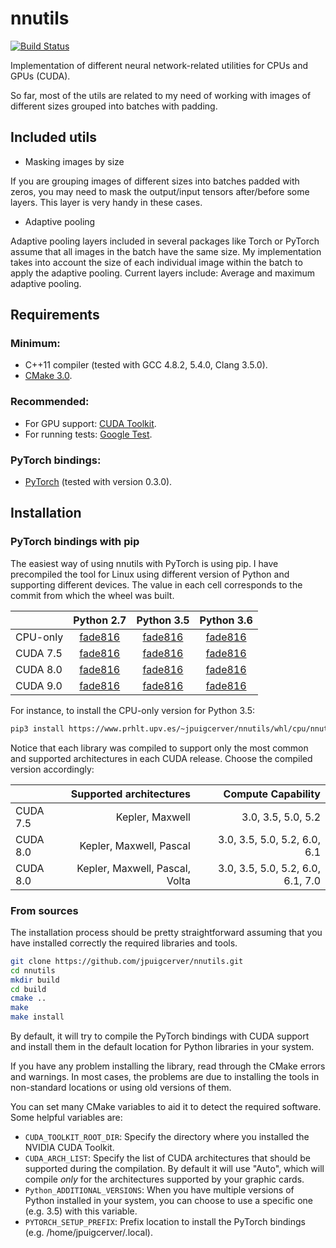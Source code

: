 # nnutils

[![Build Status](https://travis-ci.org/jpuigcerver/nnutils.svg?branch=master)](https://travis-ci.org/jpuigcerver/nnutils)

Implementation of different neural network-related utilities for
CPUs and GPUs (CUDA).

So far, most of the utils are related to my need of working with images of
different sizes grouped into batches with padding.

## Included utils

- Masking images by size

If you are grouping images of different sizes into batches padded with zeros,
you may need to mask the output/input tensors after/before some layers.
This layer is very handy in these cases.

- Adaptive pooling

Adaptive pooling layers included in several packages like Torch or PyTorch
assume that all images in the batch have the same size. My implementation
takes into account the size of each individual image within the batch to
apply the adaptive pooling. Current layers include: Average and maximum
adaptive pooling.

## Requirements

### Minimum:
- C++11 compiler (tested with GCC 4.8.2, 5.4.0, Clang 3.5.0).
- [CMake 3.0](https://cmake.org/).

### Recommended:
- For GPU support: [CUDA Toolkit](https://developer.nvidia.com/cuda-zone).
- For running tests: [Google Test](https://github.com/google/googletest).

### PyTorch bindings:
- [PyTorch](http://pytorch.org/) (tested with version 0.3.0).

## Installation

### PyTorch bindings with pip

The easiest way of using nnutils with PyTorch is using pip. I have 
precompiled the tool for Linux using different version of Python
and supporting different devices. The value in each cell corresponds to 
the commit from which the wheel was built.

|          | Python 2.7 | Python 3.5 | Python 3.6 |
|----------|:----------:|:----------:|:----------:|
| CPU-only | [fade816](https://www.prhlt.upv.es/~jpuigcerver/nnutils/whl/cpu/nnutils_pytorch-0.1.0+fade816-cp27-cp27mu-linux_x86_64.whl) | [fade816](https://www.prhlt.upv.es/~jpuigcerver/nnutils/whl/cpu/nnutils_pytorch-0.1.0+fade816-cp35-cp35m-linux_x86_64.whl) | [fade816](https://www.prhlt.upv.es/~jpuigcerver/nnutils/whl/cpu/nnutils_pytorch-0.1.0+fade816-cp36-cp36m-linux_x86_64.whl) |
| CUDA 7.5 | [fade816](https://www.prhlt.upv.es/~jpuigcerver/nnutils/whl/cu75/nnutils_pytorch_cu75-0.1.0+fade816-cp27-cp27mu-linux_x86_64.whl) | [fade816](https://www.prhlt.upv.es/~jpuigcerver/nnutils/whl/cu75/nnutils_pytorch_cu75-0.1.0+fade816-cp35-cp35m-linux_x86_64.whl) | [fade816](https://www.prhlt.upv.es/~jpuigcerver/nnutils/whl/cu75/nnutils_pytorch_cu75-0.1.0+fade816-cp36-cp36m-linux_x86_64.whl) |
| CUDA 8.0 | [fade816](https://www.prhlt.upv.es/~jpuigcerver/nnutils/whl/cu80/nnutils_pytorch_cu80-0.1.0+fade816-cp27-cp27mu-linux_x86_64.whl) | [fade816](https://www.prhlt.upv.es/~jpuigcerver/nnutils/whl/cu80/nnutils_pytorch_cu80-0.1.0+fade816-cp35-cp35m-linux_x86_64.whl) | [fade816](https://www.prhlt.upv.es/~jpuigcerver/nnutils/whl/cu80/nnutils_pytorch_cu80-0.1.0+fade816-cp36-cp36m-linux_x86_64.whl) |
| CUDA 9.0 | [fade816](https://www.prhlt.upv.es/~jpuigcerver/nnutils/whl/cu90/nnutils_pytorch_cu90-0.1.0+fade816-cp27-cp27mu-linux_x86_64.whl) | [fade816](https://www.prhlt.upv.es/~jpuigcerver/nnutils/whl/cu90/nnutils_pytorch_cu90-0.1.0+fade816-cp35-cp35m-linux_x86_64.whl) | [fade816](https://www.prhlt.upv.es/~jpuigcerver/nnutils/whl/cu90/nnutils_pytorch_cu90-0.1.0+fade816-cp36-cp36m-linux_x86_64.whl) |

For instance, to install the CPU-only version for Python 3.5:
```bash
pip3 install https://www.prhlt.upv.es/~jpuigcerver/nnutils/whl/cpu/nnutils_pytorch-0.0.0+28e1727-cp35-cp35m-linux_x86_64.whl
```

Notice that each library was compiled to support only the most common and supported architectures in each CUDA release.
Choose the compiled version accordingly:

|          | Supported architectures        | Compute Capability                |
|----------|-------------------------------:|----------------------------------:|
| CUDA 7.5 | Kepler, Maxwell                | 3.0, 3.5, 5.0, 5.2                |
| CUDA 8.0 | Kepler, Maxwell, Pascal        | 3.0, 3.5, 5.0, 5.2, 6.0, 6.1      |
| CUDA 8.0 | Kepler, Maxwell, Pascal, Volta | 3.0, 3.5, 5.0, 5.2, 6.0, 6.1, 7.0 |

### From sources

The installation process should be pretty straightforward assuming that you
have installed correctly the required libraries and tools.

```bash
git clone https://github.com/jpuigcerver/nnutils.git
cd nnutils
mkdir build
cd build
cmake ..
make
make install
```

By default, it will try to compile the PyTorch bindings with CUDA support and
install them in the default location for Python libraries in your system.

If you have any problem installing the library, read through the CMake errors
and warnings. In most cases, the problems are due to installing the tools in
non-standard locations or using old versions of them.

You can set many CMake variables to aid it to detect the required software.
Some helpful variables are:

- `CUDA_TOOLKIT_ROOT_DIR`: Specify the directory where you installed the
  NVIDIA CUDA Toolkit.
- `CUDA_ARCH_LIST`: Specify the list of CUDA architectures that should be
  supported during the compilation. By default it will use "Auto", which will
  compile _only_ for the architectures supported by your graphic cards.
- `Python_ADDITIONAL_VERSIONS`: When you have multiple versions of Python
  installed in your system, you can choose to use a specific one (e.g. 3.5)
  with this variable.
- `PYTORCH_SETUP_PREFIX`: Prefix location to install the PyTorch bindings
  (e.g. /home/jpuigcerver/.local).
